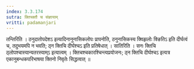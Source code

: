 ```yaml
---
index: 3.3.174
sutra: क्तिच्क्तौ च संज्ञायाम्
vritti: padamanjari
---
```


 तन्तिरिति । ठनुदातोपदेशऽ इत्यादिनानुनासिकलोपः प्रापनोति, ठनुनासिकस्य क्विझलोः क्ङितिऽ इति दीर्घत्वं च, तदुभयमपि न भवति; ठ्न क्तिचि दीर्घश्चऽ इति प्रतिषेधात् । सातिरिति । सनः क्तिचि ठ्लोपश्चास्यान्यतरस्याम्ऽ इत्यात्वम् । क्तिचश्चकारश्चिन्त्यप्रयोजनः; ठ्न क्तिचि दीर्घश्चऽ इत्यत्र एकानुबन्धकपरिभाषया क्तिनो निवृतेः सिद्धत्वात् ॥